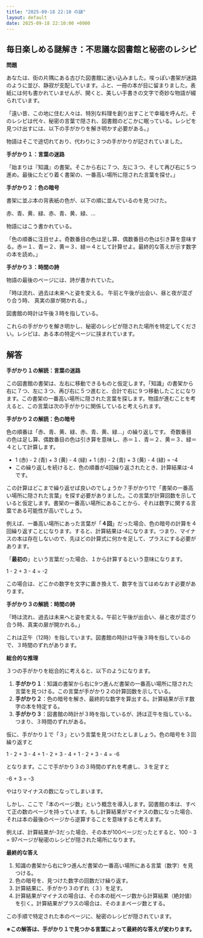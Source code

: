 ```yaml
---
title: "2025-09-18 22:10 の謎"
layout: default
date: 2025-09-18 22:10:00 +0900
---
```

## 毎日楽しめる謎解き：不思議な図書館と秘密のレシピ

**問題**

あなたは、街の片隅にある古びた図書館に迷い込みました。埃っぽい書架が迷路のように並び、静寂が支配しています。ふと、一冊の本が目に留まりました。表紙には何も書かれていませんが、開くと、美しい手書きの文字で奇妙な物語が綴られています。

「遠い昔、この地に住む人々は、特別な料理を創り出すことで幸福を呼んだ。そのレシピは代々、秘密の言葉で隠され、図書館のどこかに眠っている。レシピを見つけ出すには、以下の手がかりを解き明かす必要がある。」

物語はそこで途切れており、代わりに３つの手がかりが記されていました。

**手がかり１：言葉の迷路**

「始まりは『知識』の書架。そこから右に７つ、左に３つ、そして再び右に５つ進め。最後にたどり着く書架の、一番高い場所に隠された言葉を探せ。」

**手がかり２：色の暗号**

書架に並ぶ本の背表紙の色が、以下の順に並んでいるのを見つけた。

赤、青、黄、緑、赤、青、黄、緑、…

物語にはこう書かれている。

「色の順番に注目せよ。奇数番目の色は足し算、偶数番目の色は引き算を意味する。赤＝１、青＝２、黄＝３、緑＝４として計算せよ。最終的な答えが示す数字の本を読め。」

**手がかり３：時間の詩**

物語の最後のページには、詩が書かれていた。

「時は流れ、過去は未来へと姿を変える。
午前と午後が出会い、昼と夜が混ざり合う時、
真実の扉が開かれる。」

図書館の時計は午後３時を指している。

これらの手がかりを解き明かし、秘密のレシピが隠された場所を特定してください。レシピは、ある本の特定ページに挟まれています。

## 解答

**手がかり１の解読：言葉の迷路**

この図書館の書架は、左右に移動できるものと仮定します。「知識」の書架から右に７つ、左に３つ、再び右に５つ進むと、合計で右に９つ移動したことになります。この書架の一番高い場所に隠された言葉を探します。物語が進むことを考えると、この言葉は次の手がかりに関係していると考えられます。

**手がかり２の解読：色の暗号**

色の順番は「赤、青、黄、緑、赤、青、黄、緑…」の繰り返しです。
奇数番目の色は足し算、偶数番目の色は引き算を意味し、赤＝１、青＝２、黄＝３、緑＝４として計算します。

*   1 (赤) - 2 (青) + 3 (黄) - 4 (緑) + 1 (赤) - 2 (青) + 3 (黄) - 4 (緑) = -4
*   この繰り返しを続けると、色の順番が4回繰り返されたとき、計算結果は-4です。

この計算はどこまで繰り返せば良いのでしょうか？手がかり1で「書架の一番高い場所に隠された言葉」を探す必要がありました。この言葉が計算回数を示していると仮定します。書架の一番高い場所にあることから、それは数字に関する言葉である可能性が高いでしょう。

例えば、一番高い場所にあった言葉が「**４回**」だった場合、色の暗号の計算を４回繰り返すことになります。すると、計算結果は-4になります。つまり、マイナスの本は存在しないので、先ほどの計算式に何かを足して、プラスにする必要があります。

「**最初の**」という言葉だった場合、１から計算するという意味になります。

1 - 2 + 3 - 4 = -2

この場合は、どこかの数字を文字に置き換えて、数字を当てはめなおす必要があります。

**手がかり３の解読：時間の詩**

「時は流れ、過去は未来へと姿を変える。午前と午後が出会い、昼と夜が混ざり合う時、真実の扉が開かれる。」

これは正午（12時）を指しています。図書館の時計は午後３時を指しているので、３時間のずれがあります。

**総合的な推理**

３つの手がかりを総合的に考えると、以下のようになります。

1.  **手がかり１**：知識の書架から右に9つ進んだ書架の一番高い場所に隠された言葉を見つける。この言葉が手がかり２の計算回数を示している。
2.  **手がかり２**：色の暗号を解き、最終的な数字を算出する。計算結果が示す数字の本を特定する。
3.  **手がかり３**：図書館の時計が３時を指しているが、詩は正午を指している。つまり、３時間のずれがある。

仮に、手がかり１で「３」という言葉を見つけたとしましょう。色の暗号を３回繰り返すと

1 - 2 + 3 - 4 + 1 - 2 + 3 - 4 + 1 - 2 + 3 - 4 = -6

となります。ここで手がかり３の３時間のずれを考慮し、３を足すと

-6 + 3 = -3

やはりマイナスの数になってしまいます。

しかし、ここで「本のページ数」という概念を導入します。図書館の本は、すべて正の数のページを持っています。もし計算結果がマイナスの数になった場合、それは本の最後のページから逆算することを意味すると考えます。

例えば、計算結果が-3だった場合、その本が100ページだったとすると、100 - 3 = 97ページが秘密のレシピが隠された場所になります。

**最終的な答え**

1.  知識の書架から右に9つ進んだ書架の一番高い場所にある言葉（数字）を見つける。
2.  色の暗号を、見つけた数字の回数だけ繰り返す。
3.  計算結果に、手がかり３のずれ（３）を足す。
4.  計算結果がマイナスの場合は、その本の総ページ数から計算結果（絶対値）を引く。計算結果がプラスの場合は、そのままページ数とする。

この手順で特定された本のページに、秘密のレシピが隠されています。

**※この解答は、手がかり１で見つかる言葉によって最終的な答えが変わります。**

